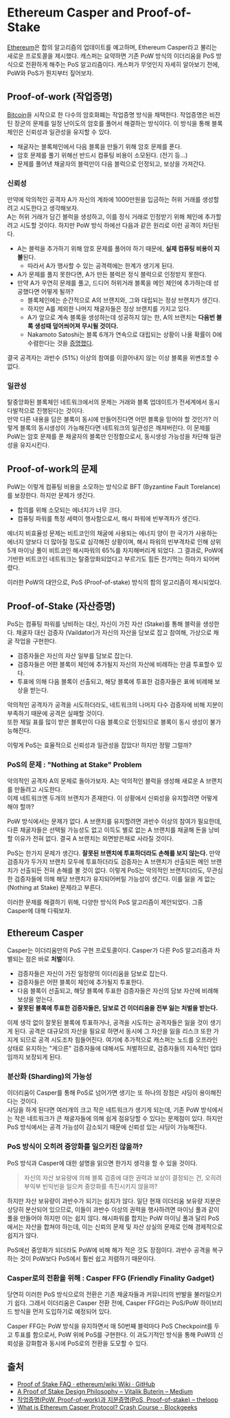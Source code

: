 # Ethereum Casper and Proof-of-Stake

[Ethereum](ethereum.org)은 합의 알고리즘의 업데이트를 예고하며, Ethereum Casper라고 불리는 새로운 프로토콜을 제시했다.
캐스퍼는 요약하면 기존 PoW 방식의 이더리움을 PoS 방식으로 전환하게 해주는 PoS 알고리즘이다. 캐스퍼가 무엇인지 자세히 알아보기 전에, PoW와 PoS가 뭔지부터 짚어보자.

## Proof-of-work (작업증명)
[Bitcoin](bitcoin.org)을 시작으로 한 다수의 암호화폐는 작업증명 방식을 채택한다. 작업증명은 비잔틴 장군의 문제를 일정 난이도의 암호를 풀어서 해결하는 방식이다. 이 방식을 통해 블록체인은 신뢰성과 일관성을 유지할 수 있다.

* 채굴자는 블록체인에서 다음 블록을 만들기 위해 암호 문제를 푼다.
* 암호 문제를 풀기 위해선 반드시 컴퓨팅 비용이 소모된다. (전기 등...)
* 문제를 풀어낸 채굴자의 블럭만이 다음 블럭으로 인정되고, 보상을 가져간다.

### 신뢰성
만약에 악의적인 공격자 A가 자신의 계좌에 1000만원을 입금하는 허위 거래를 생성할려고 시도한다고 생각해보자.  
A는 허위 거래가 담긴 블럭을 생성하고, 이를 정식 거래로 인정받기 위해 체인에 추가할려고 시도할 것이다. 하지만 PoW 방식 하에선 다음과 같은 원리로 이런 공격이 차단된다.

* A는 블럭을 추가하기 위해 암호 문제를 풀어야 하기 때문에, **실제 컴퓨팅 비용이 지불**된다.
	* 따라서 A가 행사할 수 있는 공격력에는 한계가 생기게 된다.
* A가 문제를 풀지 못한다면, A가 만든 블럭은 정식 블럭으로 인정받지 못한다.
* 만약 A가 우연히 문제를 풀고, 드디어 허위거래 블록을 메인 체인에 추가하는데 성공했다면 어떻게 될까?
	* 블록체인에는 순간적으로 A의 브랜치와, 그와 대립되는 정상 브랜치가 생긴다. 
	* 하지만 A를 제외한 나머지 채굴자들은 정상 브랜치를 가지고 있다.
	* A가 앞으로 계속 블록을 생성하는데 성공하지 않는 한, A의 브랜치는 **다음번 블록 생성때 덮어씌어져 무시될 것이다.** 
	* Nakamoto Satoshi는 블록 6개가 연속으로 대립되는 상황이 나올 확률이 0에 수렴한다는 것을 [증명했다](https://bitcoin.org/bitcoin.pdf).

결국 공격자는 과반수 (51%) 이상의 참여를 이끌어내지 않는 이상 블록을 위변조할 수 없다.

### 일관성
탈중앙화된 블록체인 네트워크에서의 문제는 거래와 블록 업데이트가 전세계에서 동시다발적으로 진행된다는 것이다.  
만약 다른 내용을 담은 블록이 동시에 만들어진다면 어떤 블록을 믿어야 할 것인가? 이렇게 블록의 동시생성이 가능해진다면 네트워크의 일관성은 깨져버린다. 이 문제를 PoW는 암호 문제를 푼 채굴자의 블록만 인정함으로서, 동시생성 가능성을 차단해 일관성을 유지시킨다.

## Proof-of-work의 문제
PoW는 이렇게 컴퓨팅 비용을 소모하는 방식으로 BFT (Byzantine Fault Torelance)를 보장한다. 하지만 문제가 생긴다.

* 합의를 위해 소모되는 에너지가 너무 크다. 
* 컴퓨팅 파워를 특정 세력이 행사함으로서, 해시 파워에 빈부격차가 생긴다.

에너지 비효율성 문제는 비트코인의 채굴에 사용되는 에너지 양이 한 국가가 사용하는 에너지 양보다 더 많아질 정도로 심각해진 상황이며, 해시 파워의 빈부격차로 인해 상위 5개 마이닝 풀이 비트코인 해시파워의 65%를 차지해버리게 되었다. 그 결과로, PoW에 기반한 비트코인 네트워크는 탈중앙화되었다고 부르기도 힘든 전기먹는 하마가 되어버렸다.

이러한 PoW의 대안으로, PoS (Proof-of-stake) 방식의 합의 알고리즘이 제시되었다.

## Proof-of-Stake (자산증명)
PoS는 컴퓨팅 파워를 낭비하는 대신, 자신이 가진 자산 (Stake)를 통해 블럭을 생성한다. 채굴자 대신 검증자 (Vaildator)가 자신의 자산을 담보로 잡고 참여해, 가상으로 채굴 작업을 구현한다.

* 검증자들은 자신의 자산 일부를 담보로 잡는다.
* 검증자들은 어떤 블록이 체인에 추가될지 자신의 자산에 비례하는 만큼 투표할수 있다. 
* 투표에 의해 다음 블록이 선출되고, 해당 블록에 투표한 검증자들은 표에 비례해 보상을 받는다.

악의적인 공격자가 공격을 시도하더라도, 네트워크의 나머지 다수 검증자에 비해 지분이 부족하기 때문에 공격은 실패할 것이다.  
또한 제일 표를 많이 받은 블록만이 다음 블록으로 인정되므로 블록이 동시 생성이 불가능해진다. 

이렇게 PoS는 효율적으로 신뢰성과 일관성을 잡았다! 하지만 정말 그럴까?

### PoS의 문제 : "Nothing at Stake" Problem
악의적인 공격자 A의 문제로 돌아가보자. A는 악의적인 블럭을 생성해 새로운 A 브랜치를 만들려고 시도한다.  
이제 네트워크엔 두개의 브랜치가 존재한다. 이 상황에서 신뢰성을 유지할려면 어떻게 해야 할까?

PoW 방식에서는 문제가 없다. A 브랜치를 유지할려면 과반수 이상의 참여가 필요한데, 다른 채굴자들은 선택될 가능성도 없고 이득도 별로 없는 A 브랜치를 채굴해 돈을 낭비할 이유가 전혀 없다. 결국 A 브랜치는 외면받은채로 사라질 것이다. 

PoS는 한가지 문제가 생긴다. **잘못된 브랜치에 투표하더라도 손해를 보지 않는다.** 만약 검증자가 두가지 브랜치 모두에 투표하더라도 검증자는 A 브랜치가 선출되든 메인 브랜치가 선출되든 전혀 손해를 볼 것이 없다. 이렇게 PoS는 악의적인 브랜치더라도, 무관심한 검증자들에 의해 해당 브랜치가 유지되어버릴 가능성이 생긴다. 이를 잃을 게 없는 (Nothing at Stake) 문제라고 부른다.

이러한 문제를 해결하기 위해, 다양한 방식의 PoS 알고리즘이 제안되었다. 그중 Casper에 대해 다뤄보자.

## Ethereum Casper
Casper는 이더리움만의 PoS 구현 프로토콜이다. Casper가 다른 PoS 알고리즘과 차별되는 점은 바로 **처벌**이다.

* 검증자들은 자신이 가진 일정량의 이더리움을 담보로 잡는다.
* 검증자들은 어떤 블록이 체인에 추가될지 투표한다. 
* 다음 블록이 선출되고, 해당 블록에 투표한 검증자들은 자신의 담보 자산에 비례해 보상을 얻는다.
* **잘못된 블록에 투표한 검증자들은, 담보로 건 이더리움을 전부 잃는 처벌을 받는다.**

이제 생각 없이 잘못된 블록에 투표하거나, 공격을 시도하는 공격자들은 잃을 것이 생기게 된다. 공격은 대규모의 자산을 필요로 하면서 동시에 그 자산을 잃을 리스크 또한 가지게 되므로 공격 시도조차 힘들어진다. 여기에 추가적으로 캐스퍼는 노드를 오프라인 상태로 유지하는 "게으른" 검증자들에 대해서도 처벌하므로, 검증자들의 지속적인 업타임까지 보장되게 된다.

### 분산화 (Sharding)의 가능성
이더리움이 Casper를 통해 PoS로 넘어가면 생기는 또 하나의 장점은 샤딩이 용이해진다는 것이다.  
샤딩을 하게 된다면 여러개의 크고 작은 네트워크가 생기게 되는데, 기존 PoW 방식에서는 작은 네트워크가 큰 채굴자들에 의해 쉽게 점유당할 수 있다는 문제점이 있다. 하지만 PoS 방식에서는 공격 가능성이 감소되기 때문에 신뢰성 있는 샤딩이 가능해진다.

### PoS 방식이 오히려 중앙화를 일으키진 않을까?
PoS 방식과 Casper에 대한 설명을 읽으면 한가지 생각을 할 수 있을 것이다. 

> 자신의 자산 보유량에 의해 블록 검증에 대한 권력과 보상이 결정되는 건, 오히려 부익부 빈익빈을 일으켜 중앙화를 촉진시키지 않을까?  

하지만 자산 보유량이 과반수가 되기는 쉽지가 않다. 일단 현재 이더리움 보유량 지분은 상당히 분산되어 있으므로, 이들이 과반수 이상의 권력을 행사하려면 마이닝 풀과 같이 풀을 만들어야 하지만 이는 쉽지 않다. 해시파워를 합치는 PoW 마이닝 풀과 달리 PoS에서는 자산을 합쳐야 하는데, 이는 신뢰의 문제 및 자산 상실의 문제로 인해 경제적으로 쉽지가 않다. 

PoS에선 중앙화가 되더라도 PoW에 비해 해가 적은 것도 장점이다. 과반수 공격을 복구하는 것이 PoW보다 PoS에서  훨씬 쉽고 저렴하기 때문이다.

### Casper로의 전환을 위해 : Casper FFG (Friendly Finality Gadget)
당연히 이러한 PoS 방식으로의 전환은 기존 채굴자들과 커뮤니티의 반발을 불러일으키기 쉽다. 그래서 이더리움은 Casper 전환 전에, Casper FFG라는 PoS/PoW 하이브리드 방식을 먼저 도입하기로 예정되어 있다.

Casper FFG는 PoW 방식을 유지하면서 매 50번째 블럭마다 PoS Checkpoint를 두고 투표를 함으로서, PoW 위에 PoS를 구현한다. 이 과도기적인 방식을 통해 PoW의 신뢰성을 강화함과 동시에 PoS로의 전환을 도모할 수 있다.


## 출처
* [Proof of Stake FAQ · ethereum/wiki Wiki · GitHub](https://github.com/ethereum/wiki/wiki/Proof-of-Stake-FAQ)
* [A Proof of Stake Design Philosophy – Vitalik Buterin – Medium](https://medium.com/@VitalikButerin/a-proof-of-stake-design-philosophy-506585978d51) 
* [작업증명(PoW, Proof-of-work)과 지분증명(PoS, Proof-of-stake) – theloop](https://blog.theloop.co.kr/2017/06/01/%EC%9E%91%EC%97%85%EC%A6%9D%EB%AA%85pow-proof-of-work%EA%B3%BC-%EC%A7%80%EB%B6%84%EC%A6%9D%EB%AA%85pos-proof-of-stake/)
* [What is Ethereum Casper Protocol? Crash Course - Blockgeeks](https://blockgeeks.com/guides/ethereum-casper/)
